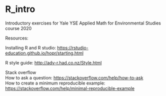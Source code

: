 # R_intro

Introductory exercises for Yale YSE Applied Math for Environmental Studies course 2020

Resources:

Installing R and R studio:
https://rstudio-education.github.io/hopr/starting.html

R style guide:
http://adv-r.had.co.nz/Style.html

Stack overflow\
How to ask a question:
https://stackoverflow.com/help/how-to-ask \
How to create a minimum reproducible example:
https://stackoverflow.com/help/minimal-reproducible-example
